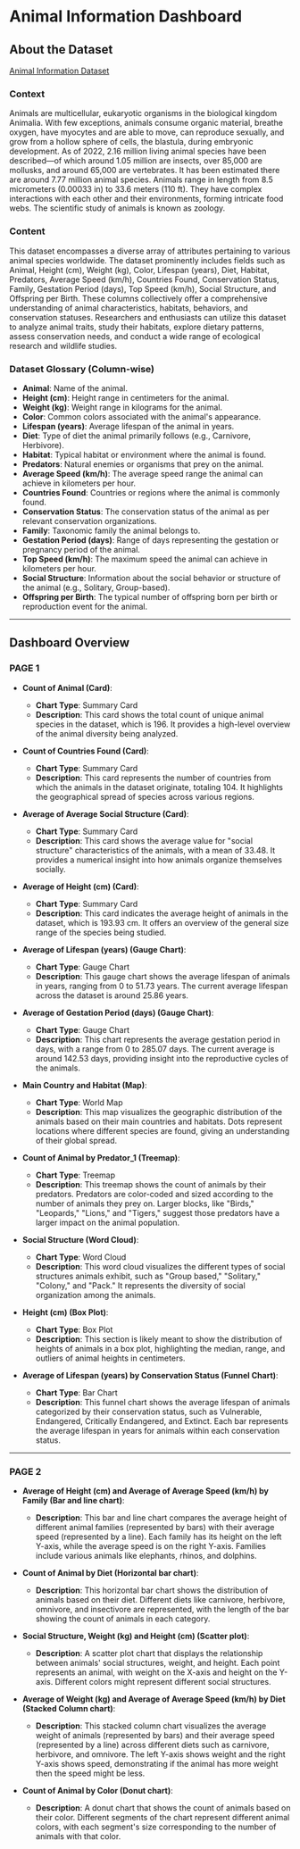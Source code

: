 # Animal Information Dashboard

## About the Dataset
[Animal Information Dataset](https://www.kaggle.com/datasets/iamsouravbanerjee/animal-information-dataset)

### Context
Animals are multicellular, eukaryotic organisms in the biological kingdom Animalia. With few exceptions, animals consume organic material, breathe oxygen, have myocytes and are able to move, can reproduce sexually, and grow from a hollow sphere of cells, the blastula, during embryonic development. As of 2022, 2.16 million living animal species have been described—of which around 1.05 million are insects, over 85,000 are mollusks, and around 65,000 are vertebrates. It has been estimated there are around 7.77 million animal species. Animals range in length from 8.5 micrometers (0.00033 in) to 33.6 meters (110 ft). They have complex interactions with each other and their environments, forming intricate food webs. The scientific study of animals is known as zoology.

### Content
This dataset encompasses a diverse array of attributes pertaining to various animal species worldwide. The dataset prominently includes fields such as Animal, Height (cm), Weight (kg), Color, Lifespan (years), Diet, Habitat, Predators, Average Speed (km/h), Countries Found, Conservation Status, Family, Gestation Period (days), Top Speed (km/h), Social Structure, and Offspring per Birth. These columns collectively offer a comprehensive understanding of animal characteristics, habitats, behaviors, and conservation statuses. Researchers and enthusiasts can utilize this dataset to analyze animal traits, study their habitats, explore dietary patterns, assess conservation needs, and conduct a wide range of ecological research and wildlife studies.

### Dataset Glossary (Column-wise)
- **Animal**: Name of the animal.
- **Height (cm)**: Height range in centimeters for the animal.
- **Weight (kg)**: Weight range in kilograms for the animal.
- **Color**: Common colors associated with the animal's appearance.
- **Lifespan (years)**: Average lifespan of the animal in years.
- **Diet**: Type of diet the animal primarily follows (e.g., Carnivore, Herbivore).
- **Habitat**: Typical habitat or environment where the animal is found.
- **Predators**: Natural enemies or organisms that prey on the animal.
- **Average Speed (km/h)**: The average speed range the animal can achieve in kilometers per hour.
- **Countries Found**: Countries or regions where the animal is commonly found.
- **Conservation Status**: The conservation status of the animal as per relevant conservation organizations.
- **Family**: Taxonomic family the animal belongs to.
- **Gestation Period (days)**: Range of days representing the gestation or pregnancy period of the animal.
- **Top Speed (km/h)**: The maximum speed the animal can achieve in kilometers per hour.
- **Social Structure**: Information about the social behavior or structure of the animal (e.g., Solitary, Group-based).
- **Offspring per Birth**: The typical number of offspring born per birth or reproduction event for the animal.

---

## Dashboard Overview

### PAGE 1

- **Count of Animal (Card)**:
  - **Chart Type**: Summary Card
  - **Description**: This card shows the total count of unique animal species in the dataset, which is 196. It provides a high-level overview of the animal diversity being analyzed.

- **Count of Countries Found (Card)**:
  - **Chart Type**: Summary Card
  - **Description**: This card represents the number of countries from which the animals in the dataset originate, totaling 104. It highlights the geographical spread of species across various regions.

- **Average of Average Social Structure (Card)**:
  - **Chart Type**: Summary Card
  - **Description**: This card shows the average value for "social structure" characteristics of the animals, with a mean of 33.48. It provides a numerical insight into how animals organize themselves socially.

- **Average of Height (cm) (Card)**:
  - **Chart Type**: Summary Card
  - **Description**: This card indicates the average height of animals in the dataset, which is 193.93 cm. It offers an overview of the general size range of the species being studied.

- **Average of Lifespan (years) (Gauge Chart)**:
  - **Chart Type**: Gauge Chart
  - **Description**: This gauge chart shows the average lifespan of animals in years, ranging from 0 to 51.73 years. The current average lifespan across the dataset is around 25.86 years.

- **Average of Gestation Period (days) (Gauge Chart)**:
  - **Chart Type**: Gauge Chart
  - **Description**: This chart represents the average gestation period in days, with a range from 0 to 285.07 days. The current average is around 142.53 days, providing insight into the reproductive cycles of the animals.

- **Main Country and Habitat (Map)**:
  - **Chart Type**: World Map
  - **Description**: This map visualizes the geographic distribution of the animals based on their main countries and habitats. Dots represent locations where different species are found, giving an understanding of their global spread.

- **Count of Animal by Predator_1 (Treemap)**:
  - **Chart Type**: Treemap
  - **Description**: This treemap shows the count of animals by their predators. Predators are color-coded and sized according to the number of animals they prey on. Larger blocks, like "Birds," "Leopards," "Lions," and "Tigers," suggest those predators have a larger impact on the animal population.

- **Social Structure (Word Cloud)**:
  - **Chart Type**: Word Cloud
  - **Description**: This word cloud visualizes the different types of social structures animals exhibit, such as "Group based," "Solitary," "Colony," and "Pack." It represents the diversity of social organization among the animals.

- **Height (cm) (Box Plot)**:
  - **Chart Type**: Box Plot
  - **Description**: This section is likely meant to show the distribution of heights of animals in a box plot, highlighting the median, range, and outliers of animal heights in centimeters.

- **Average of Lifespan (years) by Conservation Status (Funnel Chart)**:
  - **Chart Type**: Bar Chart
  - **Description**: This funnel chart shows the average lifespan of animals categorized by their conservation status, such as Vulnerable, Endangered, Critically Endangered, and Extinct. Each bar represents the average lifespan in years for animals within each conservation status.

---

### PAGE 2

- **Average of Height (cm) and Average of Average Speed (km/h) by Family (Bar and line chart)**:
  - **Description**: This bar and line chart compares the average height of different animal families (represented by bars) with their average speed (represented by a line). Each family has its height on the left Y-axis, while the average speed is on the right Y-axis. Families include various animals like elephants, rhinos, and dolphins.

- **Count of Animal by Diet (Horizontal bar chart)**:
  - **Description**: This horizontal bar chart shows the distribution of animals based on their diet. Different diets like carnivore, herbivore, omnivore, and insectivore are represented, with the length of the bar showing the count of animals in each category.

- **Social Structure, Weight (kg) and Height (cm) (Scatter plot)**:
  - **Description**: A scatter plot chart that displays the relationship between animals' social structures, weight, and height. Each point represents an animal, with weight on the X-axis and height on the Y-axis. Different colors might represent different social structures.

- **Average of Weight (kg) and Average of Average Speed (km/h) by Diet (Stacked Column chart)**:
  - **Description**: This stacked column chart visualizes the average weight of animals (represented by bars) and their average speed (represented by a line) across different diets such as carnivore, herbivore, and omnivore. The left Y-axis shows weight and the right Y-axis shows speed, demonstrating if the animal has more weight then the speed might be less.

- **Count of Animal by Color (Donut chart)**:
  - **Description**: A donut chart that shows the count of animals based on their color. Different segments of the chart represent different animal colors, with each segment's size corresponding to the number of animals with that color.
